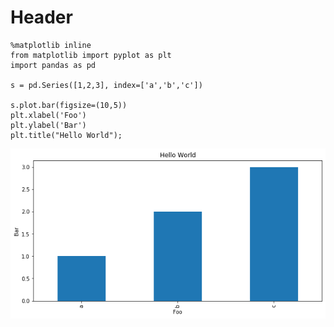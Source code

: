 
# Header


```
%matplotlib inline
from matplotlib import pyplot as plt
import pandas as pd

s = pd.Series([1,2,3], index=['a','b','c'])

s.plot.bar(figsize=(10,5))
plt.xlabel('Foo')
plt.ylabel('Bar')
plt.title("Hello World");
```


![png](assets/jupyter-publishing-from-google-colab_1_0.png)

